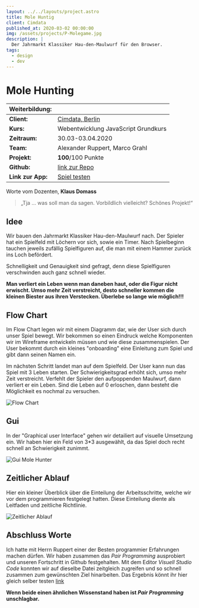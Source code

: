 ```yaml
---
layout: ../../layouts/project.astro
title: Mole Huntig
client: Cimdata
published_at: 2020-03-02 00:00:00
img: /assets/projects/P-Molegame.jpg
description: |
  Der Jahrmarkt Klassiker Hau-den-Maulwurf für den Browser.
tags:
  - design
  - dev
---
```


# Mole Hunting

| Weiterbildung:  |  |
| ------------- | ------------- |
| **Client:**  | [Cimdata, Berlin](https://www.cimdata.de/)  |
| **Kurs:** | Webentwicklung JavaScript Grundkurs  |
| **Zeitraum:** | 30.03-03.04.2020 |
| **Team:** | Alexander Ruppert, Marco Grahl
| **Projekt:** |  **100**/100 Punkte|
| **Github:** | [link zur Repo](https://github.com/GRAM-2020/cim-dat-mole) |
| **Link zur App:** | [Spiel testen](https://marcograhl.github.io/Project-Mole/) |

Worte vom Dozenten, **Klaus Domass**
> „Tja … was soll man da sagen. Vorbildlich vielleicht? Schönes Projekt!“

## Idee
Wir bauen den Jahrmarkt Klassiker Hau-den-Maulwurf nach.
Der Spieler hat ein Spielfeld mit Löchern vor sich, sowie ein Timer. Nach Spielbeginn tauchen jeweils zufällig Spielfiguren auf, die man mit einem Hammer zurück ins Loch befördert.

Schnelligkeit und Genauigkeit sind gefragt, denn diese Spielfiguren verschwinden auch ganz schnell wieder. 

**Man verliert ein Leben wenn man daneben haut, oder die Figur nicht erwischt.
Umso mehr Zeit verstreicht, desto schneller kommen die kleinen Biester aus ihren Verstecken. Überlebe so lange wie möglich!!!**

## Flow Chart
Im Flow Chart legen wir mit einem Diagramm dar, wie der User sich durch unser Spiel bewegt. Wir bekommen so einen Eindruck welche Komponenten wir im Wireframe entwickeln müssen und wie diese zusammenspielen. Der User bekommt durch ein kleines "onboarding" eine Einleitung zum Spiel und gibt dann seinen Namen ein. 

Im nächsten Schritt landet man auf dem Spielfeld. Der User kann nun das Spiel mit 3 Leben starten. Der Schwierigkeitsgrad erhöht sich, umso mehr Zeit verstreicht. Verfehlt der Spieler den aufpoppenden Maulwurf, dann verliert er ein Leben. Sind die Leben auf 0 erloschen, dann besteht die Möglichkeit es nochmal zu versuchen.

![Flow Chart](/assets/projects/FC-Mole.jpg)

## Gui
In der "Graphical user Interface" gehen wir detailiert auf visuelle Umsetzung ein.
Wir haben hier ein Feld von 3*3 ausgewählt, da das Spiel doch recht schnell an Schwierigkeit zunimmt.

![Gui Mole Hunter](/assets/projects/Gui-MoleH.jpg)

## Zeitlicher Ablauf
Hier ein kleiner Überblick über die Einteilung der Arbeitsschritte, welche wir vor dem programmieren festgelegt hatten. Diese Einteilung diente als Leitfaden und zeitliche Richtlinie.

![Zeitlicher Ablauf](/assets/projects/Timeline_MoleH.jpg)

## Abschluss Worte
Ich hatte mit Herrn Ruppert einer der Besten programmier Erfahrungen machen dürfen. Wir haben zusammen das *Pair Programming* ausprobiert und unseren Fortschritt in Github festgehalten. Mit dem Editor *Visuell Studio Code* konnten wir auf dieselbe Datei zeitgleich zugreifen und so schnell zusammen zum gewünschten Ziel hinarbeiten. Das Ergebnis könnt ihr hier gleich selber testen [link](https://marcograhl.github.io/Project-Mole/)

**Wenn beide einen ähnlichen Wissenstand haben ist *Pair Programming* unschlagbar.** 
